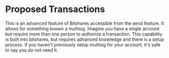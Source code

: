 # Proposed Transactions

This is an advanced feature of Bitshares accessible from the send feature. It allows for something known a multisig. Imagine you have a single account but require more than one person to authorize a transaction. This capability is built into bitshares, but requires advanced knowledge and there is a setup process. If you haven't previously setup multisig for your account, it's safe to say you do not need it.
